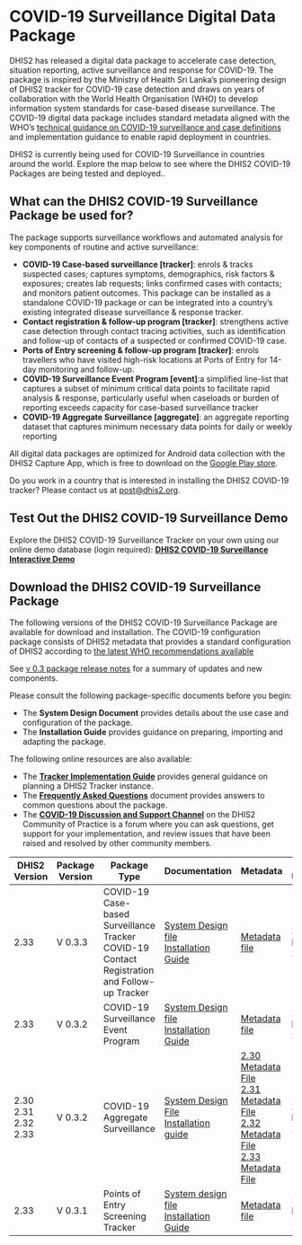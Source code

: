 # COVID-19 Surveillance Digital Data Package

DHIS2 has released a digital data package to accelerate case detection, situation reporting, active surveillance and response for COVID-19. The package is inspired by the Ministry of Health Sri Lanka’s pioneering design of DHIS2 tracker for COVID-19 case detection and draws on years of collaboration with the World Health Organisation (WHO) to develop information system standards for case-based disease surveillance. The COVID-19 digital data package includes standard metadata aligned with the WHO’s [technical guidance on COVID-19 surveillance and case definitions](https://www.who.int/emergencies/diseases/novel-coronavirus-2019/technical-guidance/surveillance-and-case-definitions) and implementation guidance to enable rapid deployment in countries.

DHIS2 is currently being used for COVID-19 Surveillance in countries around the world. Explore the map below to see where the DHIS2 COVID-19 Packages are being tested and deployed..


## What can the DHIS2 COVID-19 Surveillance Package be used for?

The package supports surveillance workflows and automated analysis for key components of routine and active surveillance:

*   **COVID-19 Case-based surveillance [tracker]**: enrols & tracks suspected cases; captures symptoms, demographics, risk factors & exposures; creates lab requests; links confirmed cases with contacts; and monitors patient outcomes. This package can be installed as a standalone COVID-19 package or can be integrated into a country’s existing integrated disease surveillance & response tracker.
*   **Contact registration & follow-up program [tracker]**: strengthens active case detection through contact tracing activities, such as identification and follow-up of contacts of a suspected or confirmed COVID-19 case.
*   **Ports of Entry screening & follow-up program [tracker]**: enrols travellers who have visited high-risk locations at Ports of Entry for 14-day monitoring and follow-up.
*   **COVID-19 Surveillance Event Program [event]**:a simplified line-list that captures a subset of minimum critical data points to facilitate rapid analysis & response, particularly useful when caseloads or burden of reporting exceeds capacity for case-based surveillance tracker
*   **COVID-19 Aggregate Surveillance [aggregate]**: an aggregate reporting dataset that captures minimum necessary data points for daily or weekly reporting

All digital data packages are optimized for Android data collection with the DHIS2 Capture App, which is free to download on the [Google Play store](https://play.google.com/store/apps/details?id=com.dhis2&hl=en).

Do you work in a country that is interested in installing the DHIS2 COVID-19 tracker? Please contact us at [post@dhis2.org](mailto:post@dhis2.org).


## Test Out the DHIS2 COVID-19 Surveillance Demo

Explore the DHIS2 COVID-19 Surveillance Tracker on your own using our online demo database (login required): **[DHIS2 COVID-19 Surveillance Interactive Demo](https://covid.dhis2.org/demo)**

## Download the DHIS2 COVID-19 Surveillance Package

The following versions of the DHIS2 COVID-19 Surveillance Package are available for download and installation. The COVID-19 configuration package consists of DHIS2 metadata that provides a standard configuration of DHIS2 according to [the latest WHO recommendations available](https://www.who.int/emergencies/diseases/novel-coronavirus-2019/technical-guidance/surveillance-and-case-definitions)

See [v 0.3 package release notes](release-notes-v03.md) for a summary of updates and new components.

Please consult the following package-specific documents before you begin:

*   The **System Design Document** provides details about the use case and configuration of the package.
*   The **Installation Guide** provides guidance on preparing, importing and adapting the package.

The following online resources are also available:

*   The **[Tracker Implementation Guide](https://docs.dhis2.org/master/en/dhis2_tracker_implementation_guide/target-audience.html)** provides general guidance on planning a DHIS2 Tracker instance.
*   The **[Frequently Asked Questions](https://community.dhis2.org/t/frequently-asked-questions-faq/38690)** document provides answers to common questions about the package.
*   The **[COVID-19 Discussion and Support Channel](https://community.dhis2.org/c/implementation/covid-19/41)** on the DHIS2 Community of Practice is a forum where you can ask questions, get support for your implementation, and review issues that have been raised and resolved by other community members.

| DHIS2 Version                | Package Version | Package Type                                                 | Documentation                                                | Metadata                                                     | Last Updated  |
| ---------------------------- | --------------- | ------------------------------------------------------------ | ------------------------------------------------------------ | ------------------------------------------------------------ | ------------- |
| 2.33                         | V 0.3.3         | COVID-19 Case-based Surveillance Tracker<br>COVID-19 Contact Registration and Follow-up Tracker | [System Design file][st33]<br>[Installation Guide][it33]| [Metadata file][mt33] | 27 March 2020 |
| 2.33                         | V 0.3.2         | COVID-19 Surveillance Event Program                          | [System Design file][se33]<br>[Installation Guide][ie33]| [Metadata file][me33] | 27 March 2020 |
| 2.30<br>2.31<br>2.32<br>2.33 | V 0.3.2         | COVID-19 Aggregate Surveillance                              | [System Design File][sa33]<br>[Installation guide][ia33] | [2.30 Metadata File][ma30]<br>[2.31 Metadata File][ma31]<br>[2.32 Metadata File][ma32]<br>[2.33 Metadata File][ma33] | 27 March 2020 |
| 2.33                         | V 0.3.1         | Points of Entry Screening Tracker                            | [System design file][sp33]<br>[Installation Guide][ip33] | [Metadata file][mp33] | 27 March 2020 |


[st33]: <https://docs.google.com/document/d/12-pex7VOMoRAnsiIcTLq0mTD6UTSfVBZWIX0vufIt6I/edit> 
[it33]: <tracker-packages-installation-guide.html>
[mt33]: <https://raw.githubusercontent.com/dhis2/metadata-package-development/work-in-progress/metadata/COVID19/COVID19_TRACKER_V1_DHIS2.33/metadata.json>

[se33]: <https://docs.google.com/document/d/1_OxdOmlPouNmoXD6FUEFZAgaPQARKUdrq0h0Gco4ARw/edit> 
[ie33]: <event-package-installation-guide-v032.html>
[me33]: <https://raw.githubusercontent.com/dhis2/metadata-package-development/work-in-progress/metadata/COVID19_EVENT/COVID19_EVENT_TRACKER_V1_DHIS2.33/metadata.json>

[sa33]: <https://docs.google.com/document/d/1My2jVCAwPVA3j9m21xp0UCti--N8am9BXsYEjI7qn3I/edit#>
[ia33]: <aggregate-package-installation-guide.html>
[ma30]: <https://raw.githubusercontent.com/dhis2/metadata-package-development/work-in-progress/metadata/COVID19_AGG/COVID19_AGG_COMPLETE_V1_DHIS2.30/metadata.json>
[ma31]: <https://raw.githubusercontent.com/dhis2/metadata-package-development/work-in-progress/metadata/COVID19_AGG/COVID19_AGG_COMPLETE_V1_DHIS2.31/metadata.json>
[ma32]: <https://raw.githubusercontent.com/dhis2/metadata-package-development/work-in-progress/metadata/COVID19_AGG/COVID19_AGG_COMPLETE_V1_DHIS2.32/metadata.json>
[ma33]: <https://raw.githubusercontent.com/dhis2/metadata-package-development/work-in-progress/metadata/COVID19_AGG/COVID19_AGG_COMPLETE_V1_DHIS2.33/metadata.json>

[sp33]: <https://drive.google.com/open?id=1PJ4iRJGmUBv6jF7hcACxt-dhd5JRpeBt0mKxgPBsmvc>
[ip33]: <tracker-packages-installation-guide.html>
[mp33]: <https://raw.githubusercontent.com/dhis2/metadata-package-development/work-in-progress/metadata/COVID19_POE/COVID19_POE_TRACKER_V1_DHIS2.33/metadata.json>
